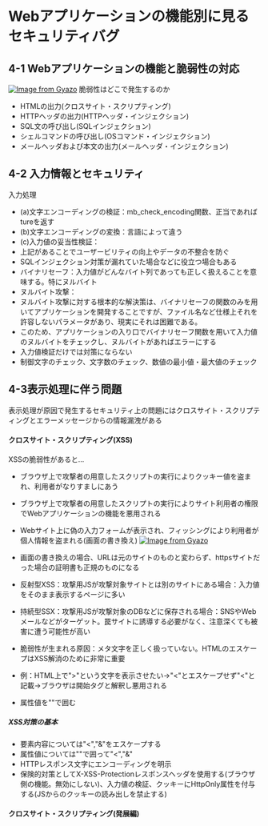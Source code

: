 # Webアプリケーションの機能別に見るセキュリティバグ
## 4-1 Webアプリケーションの機能と脆弱性の対応
[![Image from Gyazo](https://i.gyazo.com/ce8972f41f8c4a8be46b354a3830214d.png)](https://gyazo.com/ce8972f41f8c4a8be46b354a3830214d)
脆弱性はどこで発生するのか
- HTMLの出力(クロスサイト・スクリプティング)
- HTTPヘッダの出力(HTTPヘッダ・インジェクション)
- SQL文の呼び出し(SQLインジェクション)
- シェルコマンドの呼び出し(OSコマンド・インジェクション)
- メールヘッダおよび本文の出力(メールヘッダ・インジェクション)


## 4-2 入力情報とセキュリティ
入力処理
- (a)文字エンコーディングの検証：mb_check_encoding関数、正当であればtureを返す
- (b)文字エンコーディングの変換：言語によって違う
- (c)入力値の妥当性検証：
- 上記があることでユーザービリティの向上やデータの不整合を防ぐ
- SQLインジェクション対策が漏れていた場合などに役立つ場合もある
- バイナリセーフ：入力値がどんなバイト列であっても正しく扱えることを意味する。特にヌルバイト
- ヌルバイト攻撃：
- ヌルバイト攻撃に対する根本的な解決策は、バイナリセーフの関数のみを用いてアプリケーションを開発することですが、ファイル名など仕様上それを許容しないパラメータがあり、現実にそれは困難である。
- このため、アプリケーションの入り口でバイナリセーフ関数を用いて入力値のヌルバイトをチェックし、ヌルバイトがあればエラーにする
- 入力値検証だけでは対策にならない
- 制御文字のチェック、文字数のチェック、数値の最小値・最大値のチェック

## 4-3表示処理に伴う問題
表示処理が原因で発生するセキュリティ上の問題にはクロスサイト・スクリプティングとエラーメッセージからの情報漏洩がある
#### クロスサイト・スクリプティング(XSS)
XSSの脆弱性があると...
- ブラウザ上で攻撃者の用意したスクリプトの実行によりクッキー値を盗まれ、利用者がなりすましにあう
- ブラウザ上で攻撃者の用意したスクリプトの実行によりサイト利用者の権限でWebアプリケーションの機能を悪用される
- Webサイト上に偽の入力フォームが表示され、フィッシングにより利用者が個人情報を盗まれる(画面の書き換え)
[![Image from Gyazo](https://i.gyazo.com/148dcfdbba8b462cb7a97df61b3adee0.png)](https://gyazo.com/148dcfdbba8b462cb7a97df61b3adee0)

- 画面の書き換えの場合、URLは元のサイトのものと変わらず、httpsサイトだった場合の証明書も正規のものになる
- 反射型XSS：攻撃用JSが攻撃対象サイトとは別のサイトにある場合：入力値をそのまま表示するページに多い
- 持続型SSX：攻撃用JSが攻撃対象のDBなどに保存される場合：SNSやWebメールなどがターゲット。罠サイトに誘導する必要がなく、注意深くても被害に遭う可能性が高い
- 脆弱性が生まれる原因：メタ文字を正しく扱っていない。HTMLのエスケープはXSS解消のために非常に重要
- 例：HTML上で">"という文字を表示させたい→"&lt;"とエスケープせず"<"と記載→ブラウザは開始タグと解釈し悪用される
- 属性値を""で囲む

##### XSS対策の基本
- 要素内容については"<","&"をエスケープする
- 属性値については""で囲って"<","&"
- HTTPレスポンス文字にエンコーディングを明示
- 保険的対策としてX-XSS-Protectionレスポンスヘッダを使用する(ブラウザ側の機能。無効にしない)、入力値の検証、クッキーにHttpOnly属性を付与する(JSからのクッキーの読み出しを禁止する)


#### クロスサイト・スクリプティング(発展編)
